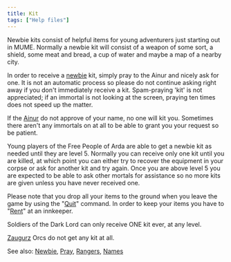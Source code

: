 ```yaml
---
title: Kit
tags: ["Help files"]
---
```

Newbie kits consist of helpful items for young adventurers just starting
out in MUME. Normally a newbie kit will consist of a weapon of some
sort, a shield, some meat and bread, a cup of water and maybe a map of a
nearby city.

In order to receive a [newbie](newbie "wikilink") kit, simply pray to
the Ainur and nicely ask for one. It is not an automatic process so
please do not continue asking right away if you don't immediately
receive a kit. Spam-praying 'kit' is not appreciated; if an immortal is
not looking at the screen, praying ten times does not speed up the
matter.

If the [Ainur](Ainur "wikilink") do not approve of your name, no one
will kit you. Sometimes there aren't any immortals on at all to be able
to grant you your request so be patient.

Young players of the Free People of Arda are able to get a newbie kit as
needed until they are level 5. Normally you can receive only one kit
until you are killed, at which point you can either try to recover the
equipment in your corpse or ask for another kit and try again. Once you
are above level 5 you are expected to be able to ask other mortals for
assistance so no more kits are given unless you have never received one.

Please note that you drop all your items to the ground when you leave
the game by using the "[Quit](Quit "wikilink")" command. In order to
keep your items you have to "[Rent](Rent "wikilink")" at an innkeeper.

Soldiers of the Dark Lord can only receive ONE kit ever, at any level.

[Zaugurz](Zaugurz "wikilink") Orcs do not get any kit at all.

See also: [Newbie](Newbie "wikilink"), [Pray](Pray "wikilink"),
[Rangers](Rangers "wikilink"), [Names](Names "wikilink")
